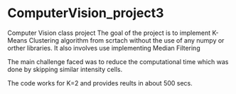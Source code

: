 # ComputerVision_project3

Computer Vision class project
The goal of the project is to implement K-Means Clustering algorithm from scrtach without the use of any numpy or orther libraries.
It also involves use implementing Median Filtering 

The main challenge faced was to reduce the computational time which was done by skipping similar intensity cells.

The code works for K=2 and provides reults in about 500 secs.
